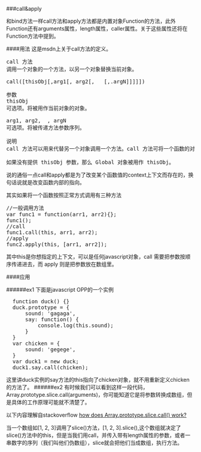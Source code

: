 ###call&apply

和bind方法一样call方法和apply方法都是内置对象Function的方法，此外Function还有arguments属性，length属性，caller属性。关于这些属性还将在Function方法中提到。

####用法
这是msdn上关于call方法的定义。

<pre>
call 方法
调用一个对象的一个方法，以另一个对象替换当前对象。

call([thisObj[,arg1[, arg2[,   [,.argN]]]]])

参数
thisObj
可选项。将被用作当前对象的对象。

arg1, arg2,  , argN
可选项。将被传递方法参数序列。

说明
call 方法可以用来代替另一个对象调用一个方法。call 方法可将一个函数的对象上下文从初始的上下文改变为由 thisObj 指定的新对象。

如果没有提供 thisObj 参数，那么 Global 对象被用作 thisObj。
</pre>
说的通俗一点call和apply都是为了改变某个函数值的context上下文而存在的，换句话说就是改变函数内部的指向。

其实如果将一个函数按照正常方式调用有三种方法
<pre>
//一般调用方法
var func1 = function(arr1, arr2){};
func1();
//call
func1.call(this, arr1, arr2);
//apply
func2.apply(this, [arr1, arr2]);
</pre>

其中this是你想指定的上下文，可以是任何javascript对象，call 需要把参数按顺序传递进去，而 apply 则是把参数放在数组里。

####应用

######ex1
下面是javascript OPP的一个实例
<pre>
  function duck() {}
  duck.prototype = {
      sound: 'gagaga',
      say: function() {
          console.log(this.sound);
      }
  }
  var chicken = {
      sound: 'gegege',
  }
  var duck1 = new duck;
  duck1.say.call(chicken);
</pre>

这里讲duck实例的say方法的this指向了chicken对象，就不用重新定义chicken的方法了。
######ex2
有时候我们可以看到这样一段代码，Array.prototype.slice.call(arguments)，你可能知道它是将参数转换成数组，但是具体的工作原理可能就不清楚了。

以下内容理解自stackoverflow
[how does Array.prototype.slice.call() work?](http://stackoverflow.com/questions/7056925/how-does-array-prototype-slice-call-work)

 当一个数组如[1, 2, 3]调用了slice()方法，[1, 2, 3].slice(),这个数组就决定了slice()方法中的this，但是当我们用call，并传入带有length属性的参数，或者一串数字的序列（我们叫他们伪数组），slice就会把他们当成数组，执行方法。
 
 

























